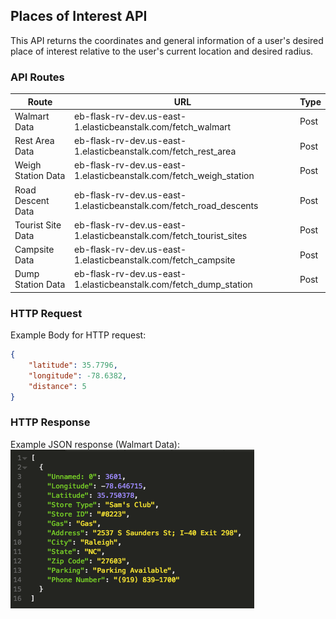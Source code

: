 ## Places of Interest API

This API returns the coordinates and general information of a user's desired place of interest relative to the user's current location and desired radius. 

### API Routes
| Route                | URL                                                                  | Type |
| -------------------- | -------------------------------------------------------------------- | ---- |
| Walmart Data         | eb-flask-rv-dev.us-east-1.elasticbeanstalk.com/fetch_walmart         | Post |
| Rest Area Data       | eb-flask-rv-dev.us-east-1.elasticbeanstalk.com/fetch_rest_area       | Post |
| Weigh Station Data   | eb-flask-rv-dev.us-east-1.elasticbeanstalk.com/fetch_weigh_station   | Post |
| Road Descent Data    | eb-flask-rv-dev.us-east-1.elasticbeanstalk.com/fetch_road_descents   | Post |
| Tourist Site Data    | eb-flask-rv-dev.us-east-1.elasticbeanstalk.com/fetch_tourist_sites   | Post |
| Campsite Data        | eb-flask-rv-dev.us-east-1.elasticbeanstalk.com/fetch_campsite        | Post |
| Dump Station Data    | eb-flask-rv-dev.us-east-1.elasticbeanstalk.com/fetch_dump_station    | Post |

### HTTP Request
Example Body for HTTP request:
~~~json
{
	"latitude": 35.7796, 
	"longitude": -78.6382,
	"distance": 5
}
~~~
### HTTP Response
Example JSON response (Walmart Data): <br>
![](../Pictures/post_request.png)

